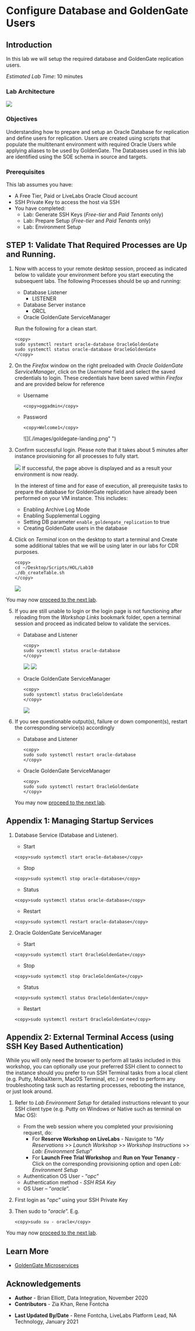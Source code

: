 # Configure Database and GoldenGate Users

## Introduction
In this lab we will setup the required database and GoldenGate replication users.

*Estimated Lab Time*:  10 minutes

### Lab Architecture
![](./images/ggmicroservicesarchitecture.png " ")

### Objectives
Understanding how to prepare and setup an Oracle Database for replication and define users for replication. Users are created using scripts that populate the multitenant environment with required Oracle Users while applying aliases to be used by GoldenGate. The Databases used in this lab are identified using the SOE schema in source and targets.

### Prerequisites
This lab assumes you have:
- A Free Tier, Paid or LiveLabs Oracle Cloud account
- SSH Private Key to access the host via SSH
- You have completed:
    - Lab: Generate SSH Keys (*Free-tier* and *Paid Tenants* only)
    - Lab: Prepare Setup (*Free-tier* and *Paid Tenants* only)
    - Lab: Environment Setup

## **STEP 1:** Validate That Required Processes are Up and Running.
1. Now with access to your remote desktop session, proceed as indicated below to validate your environment before you start executing the subsequent labs. The following Processes should be up and running:

    - Database Listener
        - LISTENER
    - Database Server instance
        - ORCL
    - Oracle GoldenGate ServiceManager

    Run the following for a clean start.

    ```
    <copy>
    sudo systemctl restart oracle-database OracleGoldenGate
    sudo systemctl status oracle-database OracleGoldenGate
    </copy>
    ```

2. On the *Firefox* window on the right preloaded with *Oracle GoldenGate ServiceManager*, click on the *Username* field and select the saved credentials to login. These credentials have been saved within *Firefox* and are provided below for reference

    - Username

        ```
        <copy>oggadmin</copy>
        ```

    - Password

        ```
        <copy>Welcome1</copy>
        ```
        ![](./images/goldegate-landing.png" ")

3. Confirm successful login. Please note that it takes about 5 minutes after instance provisioning for all processes to fully start.

    ![](./images/goldengate-service-mgr.png " ")
    If successful, the page above is displayed and as a result your environment is now ready.  

    In the interest of time and for ease of execution, all prerequisite tasks to prepare the database for GoldenGate replication have already been performed on your VM instance. This includes:
      - Enabling Archive Log Mode
      - Enabling Supplemental Logging
      - Setting DB parameter `enable_goldengate_replication` to  true
      - Creating GoldenGate users in the database


4. Click on *Terminal* icon on the desktop to start a terminal and Create some additional tables that we will be using later in our labs for CDR purposes.

    ```
    <copy>
    cd ~/Desktop/Scripts/HOL/Lab10
    ./db_createTable.sh
    </copy>
    ```
    ![](./images/create_tables.png " ")

You may now [proceed to the next lab](#next).

5. If you are still unable to login or the login page is not functioning after reloading from the *Workshop Links* bookmark folder, open a terminal session and proceed as indicated below to validate the services.

    - Database and Listener
        ```
        <copy>
        sudo systemctl status oracle-database
        </copy>
        ```
        ![](images/goldengate-database-service.png " ")
        ![](images/goldengate-database-service2.png " ")

    - Oracle GoldenGate ServiceManager

        ```
        <copy>
        sudo systemctl status OracleGoldenGate
        </copy>
        ```
        ![](images/oraclegoldengate.png " ")

6. If you see questionable output(s), failure or down component(s), restart the corresponding service(s) accordingly

    - Database and Listener

        ```
        <copy>
        sudo sudo systemctl restart oracle-database
        </copy>
        ```
    - Oracle GoldenGate ServiceManager

        ```
        <copy>
        sudo sudo systemctl restart OracleGoldenGate
        </copy>
        ```
    You may now [proceed to the next lab](#next).

## Appendix 1: Managing Startup Services

1. Database Service (Database and Listener).

    - Start

    ```
    <copy>sudo systemctl start oracle-database</copy>
    ```

    - Stop

    ```
    <copy>sudo systemctl stop oracle-database</copy>
    ```

    - Status

    ```
    <copy>sudo systemctl status oracle-database</copy>
    ```

    - Restart

    ```
    <copy>sudo systemctl restart oracle-database</copy>
    ```

2. Oracle GoldenGate ServiceManager

    - Start

    ```
    <copy>sudo systemctl start OracleGoldenGate</copy>
    ```

    - Stop

    ```
    <copy>sudo systemctl stop OracleGoldenGate</copy>
    ```

    - Status

    ```
    <copy>sudo systemctl status OracleGoldenGate</copy>
    ```

    - Restart

    ```
    <copy>sudo systemctl restart OracleGoldenGate</copy>
    ```
## Appendix 2: External Terminal Access (using SSH Key Based Authentication)

While you will only need the browser to perform all tasks included in this workshop, you can optionally use your preferred SSH client to connect to the instance should you prefer to run SSH Terminal tasks from a local client (e.g. Putty, MobaXterm, MacOS Terminal, etc.) or need to perform any troubleshooting task such as restarting processes, rebooting the instance, or just look around.

1. Refer to *Lab Environment Setup* for detailed instructions relevant to your SSH client type (e.g. Putty on Windows or Native such as terminal on Mac OS):

    - From the web session where you completed your provisioning request, do:
        - For **Reserve Workshop on LiveLabs** - Navigate to "*My Reservations* >> *Launch Workshop* >> *Workshop Instructions* >> *Lab: Environment Setup*"
        - For **Launch Free Trial Workshop** and **Run on Your Tenancy** - Click on the corresponding provisioning option and open *Lab: Environment Setup*
    - Authentication OS User - “*opc*”
    - Authentication method - *SSH RSA Key*
    - OS User – “*oracle*”.

2. First login as “*opc*” using your SSH Private Key

3. Then sudo to “*oracle*”. E.g.

    ```
    <copy>sudo su - oracle</copy>
    ```

<!-- ## **STEP 0**: Running your Lab
### Login to Host using SSH Key based authentication

1. Select the hamburger menu and select **Compute** > **Instances**
  ![](./images/select-compute.png " ")  

2. Select your compartment. You should see your Compute Instance Public IP address.
    ![](./images/ip-address.png " ")

1. If needed, refer to *Lab Environment Setup* for detailed instructions relevant to your SSH client type (e.g. Putty on Windows or Native such as terminal on Mac OS):
    - Authentication OS User - “*opc*”
    - Authentication method - *SSH RSA Key*
    - OS User – “*oracle*”.

2. First login as “*opc*” using your SSH Private Key

    ````
    ssh -i ~/.ssh/<sshkeyname> opc@<Your Compute Instance Public IP Address>
    ````

3. Then sudo to “*oracle*”.

    ```
    <copy>sudo su - oracle</copy>
    ```

## **STEP 1:** Start the Oracle Database 19c (19.1) and Listener
1.	Start the container database, all PDB's and the listener

    ```
    <copy>
    cd ~/Desktop/Scripts/HOL/Lab1  
    sh ./startup.sh
    </copy>
    ```

    ![](./images/run-startup-init.png " ")

    In the interest of time and for ease of execution, all prerequisite tasks to prepare the database for GoldenGate replication have already been performed on your VM instance. This includes:
      - Enabling Archive Log Mode
      - Enabling Supplemental Logging
      - Setting DB parameter `enable_goldengate_replication` to  true
      - Creating GoldenGate users in the database


2. Create some additional tables that we will be using later in our labs for CDR purposes.

    ```
    <copy>
    cd ~/Desktop/Scripts/HOL/Lab10
    ./db_createTable.sh
    </copy>
    ```
    ![](./images/create_tables.png " ") -->

You may now [proceed to the next lab](#next).

## Learn More

* [GoldenGate Microservices](https://docs.oracle.com/en/middleware/goldengate/core/19.1/understanding/getting-started-oracle-goldengate.html#GUID-F317FD3B-5078-47BA-A4EC-8A138C36BD59)

## Acknowledgements
* **Author** - Brian Elliott, Data Integration, November 2020
* **Contributors** - Zia Khan, Rene Fontcha
- **Last Updated By/Date** - Rene Fontcha, LiveLabs Platform Lead, NA Technology, January 2021
